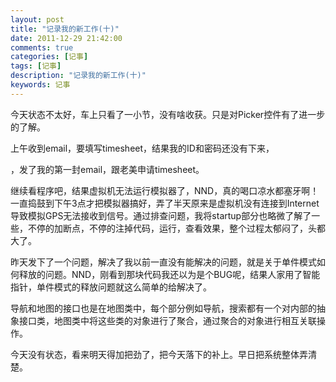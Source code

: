 ```yaml
---
layout: post
title: "记录我的新工作(十)"
date: 2011-12-29 21:42:00 
comments: true
categories: [记事]
tags: [记事]
description: "记录我的新工作(十)"
keywords: 记事
---
```



 
  今天状态不太好，车上只看了一小节，没有啥收获。只是对Picker控件有了进一步的了解。
 
 
  上午收到email，要填写timesheet，结果我的ID和密码还没有下来，
  
   ，发了我的第一封email，跟老美申请timesheet。
  
 
 
  继续看程序吧，结果虚拟机无法运行模拟器了，NND，真的喝口凉水都塞牙啊！一直捣鼓到下午3点才把模拟器搞好，弄了半天原来是虚拟机没有连接到Internet导致模拟GPS无法接收到信号。通过排查问题，我将startup部分也略微了解了一些，不停的加断点，不停的注掉代码，运行，查看效果，整个过程太郁闷了，头都大了。
 
 
  昨天发下了一个问题，解决了我以前一直没有能解决的问题，就是关于单件模式如何释放的问题。NND，刚看到那块代码我还以为是个BUG呢，结果人家用了智能指针，单件模式的释放问题就这么简单的给解决了。
 
 
  导航和地图的接口也是在地图类中，每个部分例如导航，搜索都有一个对内部的抽象接口类，地图类中将这些类的对象进行了聚合，通过聚合的对象进行相互关联操作。
 
 今天没有状态，看来明天得加把劲了，把今天落下的补上。早日把系统整体弄清楚。


